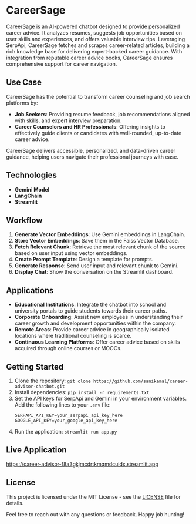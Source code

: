 # CareerSage

CareerSage is an AI-powered chatbot designed to provide personalized career advice. It analyzes resumes, suggests job opportunities based on user skills and experiences, and offers valuable interview tips. Leveraging SerpApi, CareerSage fetches and scrapes career-related articles, building a rich knowledge base for delivering expert-backed career guidance. With integration from reputable career advice books, CareerSage ensures comprehensive support for career navigation.

## Use Case

CareerSage has the potential to transform career counseling and job search platforms by:

- **Job Seekers**: Providing resume feedback, job recommendations aligned with skills, and expert interview preparation.
- **Career Counselors and HR Professionals**: Offering insights to effectively guide clients or candidates with well-rounded, up-to-date career advice.

CareerSage delivers accessible, personalized, and data-driven career guidance, helping users navigate their professional journeys with ease.

## Technologies

- **Gemini Model**
- **LangChain**
- **Streamlit**

## Workflow

1. **Generate Vector Embeddings**: Use Gemini embeddings in LangChain.
2. **Store Vector Embeddings**: Save them in the Faiss Vector Database.
3. **Fetch Relevant Chunk**: Retrieve the most relevant chunk of the source based on user input using vector embeddings.
4. **Create Prompt Template**: Design a template for prompts.
5. **Generate Response**: Send user input and relevant chunk to Gemini.
6. **Display Chat**: Show the conversation on the Streamlit dashboard.

## Applications

- **Educational Institutions**: Integrate the chatbot into school and university portals to guide students towards their career paths.
- **Corporate Onboarding**: Assist new employees in understanding their career growth and development opportunities within the company.
- **Remote Areas**: Provide career advice in geographically isolated locations where traditional counseling is scarce.
- **Continuous Learning Platforms**: Offer career advice based on skills acquired through online courses or MOOCs.


## Getting Started

1. Clone the repository: `git clone https://github.com/sanikamal/career-advisor-chatbot.git`
2. Install dependencies: `pip install -r requirements.txt`
3. Set the API keys for SerpApi and Gemini in your environment variables. Add the following lines to your `.env` file:
   ```
   SERPAPI_API_KEY=your_serpapi_api_key_here
   GOOGLE_API_KEY=your_google_api_key_here
   ```
4. Run the application: `streamlit run app.py`

## Live Application

https://career-advisor-f8a3gkjmcdrtkmqmdcuidx.streamlit.app

## License

This project is licensed under the MIT License - see the [LICENSE](LICENSE) file for details.


Feel free to reach out with any questions or feedback. Happy job hunting!
